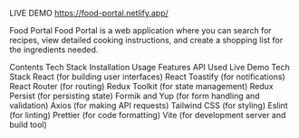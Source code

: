 LIVE DEMO 
https://food-portal.netlify.app/

 Food Portal
Food Portal is a web application where you can search for recipes, view detailed cooking instructions, and create a shopping list for the ingredients needed.

Contents
Tech Stack
Installation
Usage
Features
API Used
Live Demo
Tech Stack
React (for building user interfaces)
React Toastify (for notifications)
React Router (for routing)
Redux Toolkit (for state management)
Redux Persist (for persisting state)
Formik and Yup (for form handling and validation)
Axios (for making API requests)
Tailwind CSS (for styling)
Eslint (for linting)
Prettier (for code formatting)
Vite (for development server and build tool)
